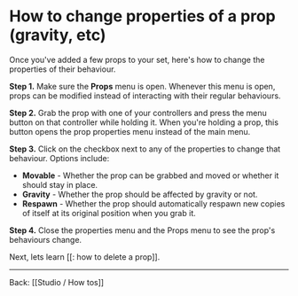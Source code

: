 # How to change properties of a prop (gravity, etc)

Once you've added a few props to your set, here's how to change the properties of their behaviour.

**Step 1.** Make sure the **Props** menu is open. Whenever this menu is open, props can be modified instead of interacting with their regular behaviours.

**Step 2.** Grab the prop with one of your controllers and press the menu button on that controller while holding it. When you're holding a prop, this button opens the prop properties menu instead of the main menu.

**Step 3.** Click on the checkbox next to any of the properties to change that behaviour. Options include:

- **Movable** - Whether the prop can be grabbed and moved or whether it should stay in place.
- **Gravity** - Whether the prop should be affected by gravity or not.
- **Respawn** - Whether the prop should automatically respawn new copies of itself at its original position when you grab it.

**Step 4.** Close the properties menu and the Props menu to see the prop's behaviours change.

Next, lets learn [[: how to delete a prop]].

---

Back: [[Studio / How tos]]
